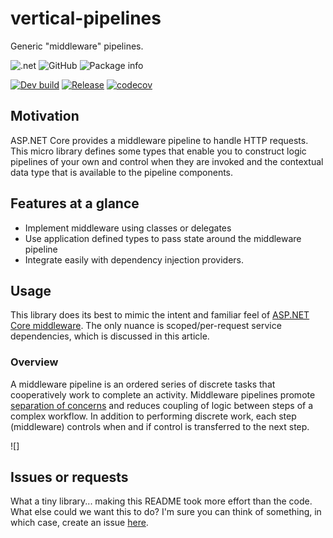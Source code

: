 # vertical-pipelines

Generic "middleware" pipelines.

![.net](https://img.shields.io/badge/Frameworks-.netstandard21+net50-purple)
![GitHub](https://img.shields.io/github/license/verticalsoftware/vertical-pipelines)
![Package info](https://img.shields.io/nuget/v/vertical-pipelines.svg)

[![Dev build](https://github.com/verticalsoftware/vertical-pipelines/actions/workflows/dev-build.yml/badge.svg)](https://github.com/verticalsoftware/vertical-pipelines/actions/workflows/dev-build.yml)
[![Release](https://github.com/verticalsoftware/vertical-pipelines/actions/workflows/release.yml/badge.svg)](https://github.com/verticalsoftware/vertical-pipelines/actions/workflows/release.yml)
[![codecov](https://codecov.io/gh/verticalsoftware/vertical-pipelines/branch/dev/graph/badge.svg?token=4RNB0XF988)](https://codecov.io/gh/verticalsoftware/vertical-pipelines)

## Motivation

ASP.NET Core provides a middleware pipeline to handle HTTP requests. This micro library defines some types that enable you to construct logic pipelines of your own and control when they are invoked and the contextual data type that is available to the pipeline components.

## Features at a glance

- Implement middleware using classes or delegates
- Use application defined types to pass state around the middleware pipeline
- Integrate easily with dependency injection providers. 

## Usage

This library does its best to mimic the intent and familiar feel of [ASP.NET Core middleware](https://docs.microsoft.com/en-us/aspnet/core/fundamentals/middleware/?view=aspnetcore-5.0). The only nuance is scoped/per-request service dependencies, which is discussed in this article.

### Overview

A middleware pipeline is an ordered series of discrete tasks that cooperatively work to complete an activity. Middleware pipelines promote [separation of concerns](https://en.wikipedia.org/wiki/Separation_of_concerns) and reduces coupling of logic between steps of a complex workflow. In addition to performing discrete work, each step (middleware) controls when and if control is transferred to the next step.

![]

## Issues or requests

What a tiny library... making this README took more effort than the code. What else could we want this to do? I'm sure you can think of something, in which case, create an issue [here](https://github.com/verticalsoftware/vertical-pipelines/issues).